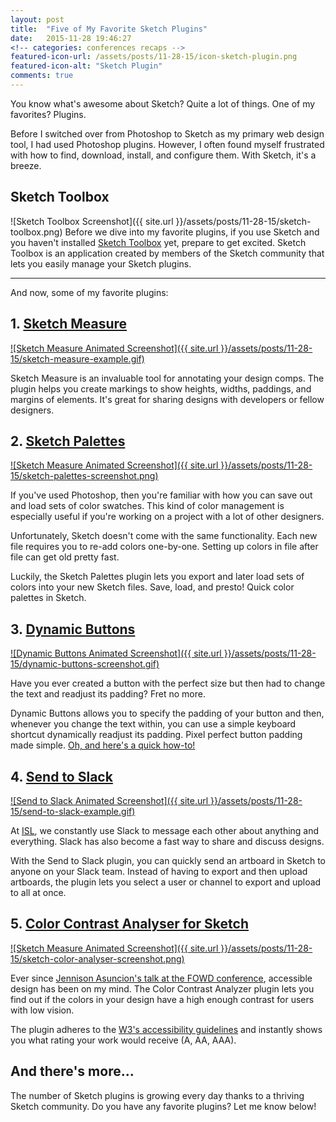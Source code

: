 ```yaml
---
layout: post
title:  "Five of My Favorite Sketch Plugins"
date:   2015-11-28 19:46:27
<!-- categories: conferences recaps -->
featured-icon-url: /assets/posts/11-28-15/icon-sketch-plugin.png
featured-icon-alt: "Sketch Plugin"
comments: true
---
```


[garth]: 		https://twitter.com/garthdb
[nightscout]: 	http://www.nightscout.info/



You know what's awesome about Sketch? Quite a lot of things. One of my favorites? Plugins.

Before I switched over from Photoshop to Sketch as my primary web design tool, I had used Photoshop plugins. However, I often found myself frustrated with how to find, download, install, and configure them. With Sketch, it's a breeze. 

Sketch Toolbox
----------------------------------------------
![Sketch Toolbox Screenshot]({{ site.url }}/assets/posts/11-28-15/sketch-toolbox.png)
Before we dive into my favorite plugins, if you use Sketch and you haven't installed <a href='http://sketchtoolbox.com/' target="_blank" class="link--text-in-p">Sketch Toolbox</a> yet, prepare to get excited. Sketch Toolbox is an application created by members of the Sketch community that lets you easily manage your Sketch plugins.

----

And now, some of my favorite plugins:

1\. <a href="https://github.com/utom/sketch-measure" target="_blank" class="link--heading">Sketch Measure</a>
----------------------------------------------
<a href="https://github.com/utom/sketch-measure" target="_blank" class="">![Sketch Measure Animated Screenshot]({{ site.url }}/assets/posts/11-28-15/sketch-measure-example.gif)</a>

Sketch Measure is an invaluable tool for annotating your design comps. The plugin helps you create markings to show heights, widths, paddings, and margins of elements. It's great for sharing designs with developers or fellow designers.

2\. <a href="https://github.com/andrewfiorillo/sketch-palettes" target="_blank" class="link--heading">Sketch Palettes</a>
----------------------------------------------
<a href="https://github.com/andrewfiorillo/sketch-palettes" target="_blank" class="">![Sketch Measure Animated Screenshot]({{ site.url }}/assets/posts/11-28-15/sketch-palettes-screenshot.png)</a>

If you've used Photoshop, then you're familiar with how you can save out and load sets of color swatches. This kind of color management is especially useful if you're working on a project with a lot of other designers. 

Unfortunately, Sketch doesn't come with the same functionality. Each new file requires you to re-add colors one-by-one. Setting up colors in file after file can get old pretty fast.

Luckily, the Sketch Palettes plugin lets you export and later load sets of colors into your new Sketch files. Save, load, and presto! Quick color palettes in Sketch.

3\. <a href="https://github.com/ddwht/sketch-dynamic-button" target="_blank" class="link--heading">Dynamic Buttons<a>
----------------------------------------------
<a href="https://github.com/ddwht/sketch-dynamic-button" target="_blank">
	![Dynamic Buttons Animated Screenshot]({{ site.url }}/assets/posts/11-28-15/dynamic-buttons-screenshot.gif)
</a>

Have you ever created a button with the perfect size but then had to change the text and readjust its padding? Fret no more. 

Dynamic Buttons allows you to specify the padding of your button and then, whenever you change the text within, you can use a simple keyboard shortcut dynamically readjust its padding. Pixel perfect button padding made simple. <a href="https://medium.com/@poohbers/dynamic-button-sketch-plugin-946638e73398#.t29zevs6g" class="link--text-in-p" target="_blank">Oh, and here's a quick how-to!</a>

4\. <a href="https://github.com/shahruz/Send-to-Slack" target="_blank" class="link--heading">Send to Slack</a>
----------------------------------------------
<a href="https://github.com/shahruz/Send-to-Slack" target="_blank">
	![Send to Slack Animated Screenshot]({{ site.url }}/assets/posts/11-28-15/send-to-slack-example.gif)
</a>

At <a href="https://isl.co" class="link--text-in-p" target="_blank">ISL</a>, we constantly use Slack to message each other about anything and everything. Slack has also become a fast way to share and discuss designs. 

With the Send to Slack plugin, you can quickly send an artboard in Sketch to anyone on your Slack team. Instead of having to export and then upload artboards, the plugin lets you select a user or channel to export and upload to all at once.

5\. <a href="https://github.com/getflourish/Sketch-Color-Contrast-Analyser" target="_blank" class="link--heading">Color Contrast Analyser for Sketch</a>
----------------------------------------------
<a href="https://github.com/getflourish/Sketch-Color-Contrast-Analyser" target="_blank">
	![Sketch Measure Animated Screenshot]({{ site.url }}/assets/posts/11-28-15/sketch-color-analyser-screenshot.png)
</a>

Ever since <a href="/2015/11/11/conference-recap-fowd-sf.html#web-accessibility-is-more-than-accessible-code" class="link--text-in-p">Jennison Asuncion's talk at the FOWD conference</a>, accessible design has been on my mind. The Color Contrast Analyzer plugin lets you find out if the colors in your design have a high enough contrast for users with low vision.

The plugin adheres to the <a href="http://www.w3.org/TR/WCAG20/" target="_blank" class="link--text-in-p">W3's accessibility guidelines</a> and instantly shows you what rating your work would receive (A, AA, AAA).

And there's more...
-------------------
The number of Sketch plugins is growing every day thanks to a thriving Sketch community. Do you have any favorite plugins? Let me know below!







